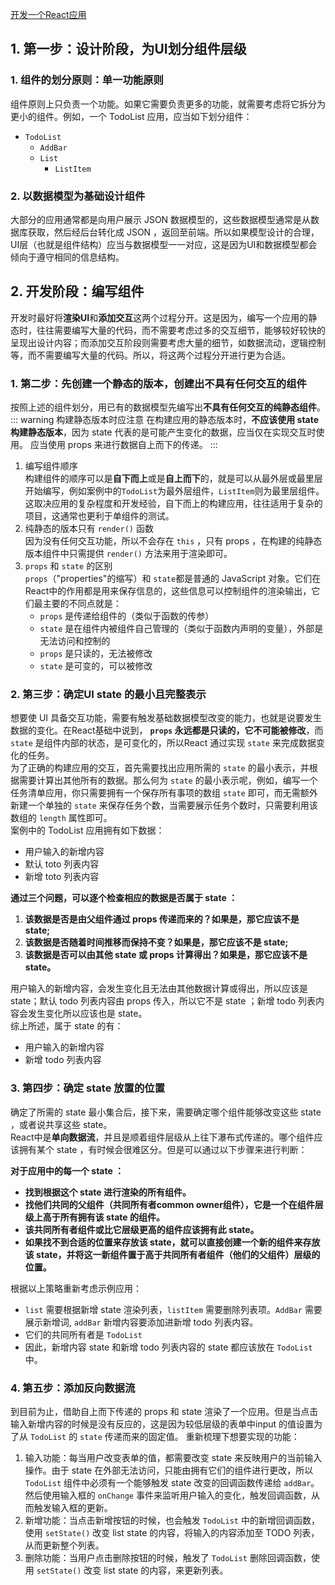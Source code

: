 [开发一个React应用](https://codesandbox.io/s/nice-haze-khxfk?fontsize=14&hidenavigation=1&theme=dark)
## 1. 第一步：设计阶段，为UI划分组件层级
### 1. 组件的划分原则：单一功能原则
组件原则上只负责一个功能。如果它需要负责更多的功能，就需要考虑将它拆分为更小的组件。例如，一个 TodoList 应用，应当如下划分组件：
<img-show :img-info="{src:'https://i.loli.net/2020/03/01/dmS42uB7qDnrEgY.png',description:'组件层级划分'}"/>
- `TodoList`
  - `AddBar`
  - `List`
    - `ListItem`

### 2. 以数据模型为基础设计组件
大部分的应用通常都是向用户展示 JSON 数据模型的，这些数据模型通常是从数据库获取，然后经后台转化成 JSON ，返回至前端。所以如果模型设计的合理，UI层（也就是组件结构）应当与数据模型一一对应，这是因为UI和数据模型都会倾向于遵守相同的信息结构。
## 2. 开发阶段：编写组件
开发时最好将**渲染UI**和**添加交互**这两个过程分开。这是因为，编写一个应用的静态时，往往需要编写大量的代码，而不需要考虑过多的交互细节，能够较好较快的呈现出设计内容；而添加交互阶段则需要考虑大量的细节，如数据流动，逻辑控制等，而不需要编写大量的代码。所以，将这两个过程分开进行更为合适。
### 1. 第二步：先创建一个静态的版本，创建出不具有任何交互的组件
按照上述的组件划分，用已有的数据模型先编写出**不具有任何交互的纯静态组件**。 
::: warning 构建静态版本时应注意 
在构建应用的静态版本时，**不应该使用 state 构建静态版本**，因为 state 代表的是可能产生变化的数据，应当仅在实现交互时使用。 应当使用 props 来进行数据自上而下的传递。
:::
1. 编写组件顺序  
构建组件的顺序可以是**自下而上**或是**自上而下**的，就是可以从最外层或最里层开始编写，例如案例中的`TodoList`为最外层组件，`ListItem`则为最里层组件。这取决应用的复杂程度和开发经验，自下而上的构建应用，往往适用于复杂的项目，这通常也更利于单组件的测试。  
2. 纯静态的版本只有 `render()` 函数  
因为没有任何交互功能，所以不会存在 `this` ，只有 props ，在构建的纯静态版本组件中只需提供 `render()` 方法来用于渲染即可。
3.  `props` 和 `state` 的区别  
`props`（"properties"的缩写）和 `state`都是普通的 JavaScript 对象。它们在React中的作用都是用来保存信息的，这些信息可以控制组件的渲染输出，它们最主要的不同点就是：
    - `props` 是传递给组件的（类似于函数的传参）
    - `state` 是在组件内被组件自己管理的（类似于函数内声明的变量），外部是无法访问和控制的
    - `props` 是只读的，无法被修改
    - `state` 是可变的，可以被修改
### 2. 第三步：确定UI state 的最小且完整表示
想要使 UI 具备交互功能，需要有触发基础数据模型改变的能力，也就是说要发生数据的变化。在React基础中说到， **`props` 永远都是只读的，它不可能被修改**，而 `state` 是组件内部的状态，是可变化的，所以React 通过实现 `state` 来完成数据变化的任务。  
为了正确的构建应用的交互，首先需要找出应用所需的 `state` 的最小表示，并根据需要计算出其他所有的数据。那么何为 `state` 的最小表示呢，例如，编写一个任务清单应用，你只需要拥有一个保存所有事项的数组 `state` 即可，而无需额外新建一个单独的 `state` 来保存任务个数，当需要展示任务个数时，只需要利用该数组的 `length` 属性即可。  
案例中的 TodoList 应用拥有如下数据：
- 用户输入的新增内容
- 默认 toto 列表内容
- 新增 toto 列表内容  

**通过三个问题，可以逐个检查相应的数据是否属于 state ：**
1. **该数据是否是由父组件通过 props 传递而来的？如果是，那它应该不是 state;**
2. **该数据是否随着时间推移而保持不变？如果是，那它应该不是 state;**
3. **该数据是否可以由其他 state 或 props 计算得出？如果是，那它应该不是 state。**  

用户输入的新增内容，会发生变化且无法由其他数据计算或得出，所以应该是 state；默认 todo 列表内容由 props 传入，所以它不是 state ；新增 todo 列表内容会发生变化所以应该也是 state。  
综上所述，属于 state 的有：
- 用户输入的新增内容
- 新增 todo 列表内容
### 3. 第四步：确定 state 放置的位置
确定了所需的 state 最小集合后，接下来，需要确定哪个组件能够改变这些 state ，或者说共享这些 state。  
React中是**单向数据流**，并且是顺着组件层级从上往下瀑布式传递的。哪个组件应该拥有某个 state ，有时候会很难区分。但是可以通过以下步骤来进行判断： 

**对于应用中的每一个 state ：**
- **找到根据这个 state 进行渲染的所有组件。**
- **找他们共同的父组件（共同所有者common owner组件），它是一个在组件层级上高于所有拥有该 state 的组件。**
- **该共同所有者组件或比它层级更高的组件应该拥有此 state。**
- **如果找不到合适的位置来存放该 state，就可以直接创建一个新的组件来存放该 state，并将这一新组件置于高于共同所有者组件（他们的父组件）层级的位置。**  

根据以上策略重新考虑示例应用：
- `list` 需要根据新增 state 渲染列表，`listItem` 需要删除列表项。`AddBar` 需要展示新增词, `addBar` 新增内容要添加进新增 todo 列表内容。
- 它们的共同所有者是 `TodoList`
- 因此，新增内容 state 和新增 todo 列表内容的 state 都应该放在 `TodoList` 中。

### 4. 第五步：添加反向数据流
到目前为止，借助自上而下传递的 props 和 state 渲染了一个应用。但是当点击输入新增内容的时候是没有反应的，这是因为较低层级的表单中input 的值设置为了从 `TodoList` 的 `state` 传递而来的固定值。
重新梳理下想要实现的功能：
1. 输入功能：每当用户改变表单的值，都需要改变 state 来反映用户的当前输入操作。由于 state 在外部无法访问，只能由拥有它们的组件进行更改，所以 `TodoList` 组件中必须有一个能够触发 state 改变的回调函数传递给 `addBar`。然后使用输入框的 `onChange` 事件来监听用户输入的变化，触发回调函数，从而触发输入框的更新。
2. 新增功能：当点击新增按钮的时候，也会触发 `TodoList` 中的新增回调函数，使用 `setState()` 改变 list state 的内容，将输入的内容添加至 TODO 列表，从而更新整个列表。
3. 删除功能：当用户点击删除按钮的时候，触发了 `TodoList` 删除回调函数，使用 `setState()` 改变 list state 的内容，来更新列表。